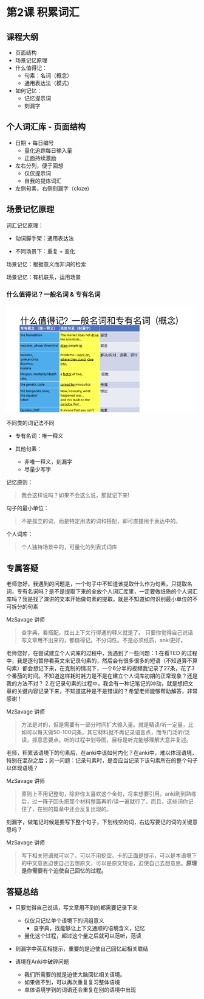 #  第2课 积累词汇 

## 课程大纲

- 页面结构
- 场景记忆原理
- 什么值得记：
  - 句素：名词（概念）
  - 通用表达法（模式）
- 如何记忆：
  - 记忆提示词
  - 刻漏字



## 个人词汇库 - 页面结构

- 日期 + 每日编号
  - 量化追踪每日输入量
  - 正面持续激励
- 左右分列，便于回想
  - 仅仅提示词
  - 自我的提炼词汇
- 左侧句素，右侧刻漏字（cloze)



## 场景记忆原理

词汇记忆原理：

- 动词脚手架：通用表达法

- 不同场景下：重复 + 变化

场景记忆：根据意义而非词的检索

场景记忆：有机联系，运用场景



### 什么值得记？一般名词 & 专有名词

![什么值得记](_resource/%E7%AC%AC02%E8%AF%BE%20%E7%A7%AF%E7%B4%AF%E8%AF%8D%E6%B1%87/%E7%AC%AC2%E8%AF%BE%20%E7%A7%AF%E7%B4%AF%E8%AF%8D%E6%B1%87%20%20%E4%B8%80%E5%8A%B3%E6%B0%B8%E9%80%B8%EF%BC%8C%E6%90%AD%E5%BB%BA%E5%8A%AA%E5%8A%9B%E5%8F%AF%E7%A7%AF%E7%B4%AF%E7%9A%84%E4%B8%AA%E4%BA%BA%E8%AF%8D%E6%B1%87%E5%BA%93.jpg)

不同类的词记法不同

- 专有名词：唯一释义

- 其他句素：
  - 非唯一释义，刻漏字
  - 尽量少写字

记忆原则：

> 我会这样说吗？如果不会这么说，那就记下来!

句子的最小单位：

> 不是孤立的词，而是特定用法的词和搭配，即可直接用于表达中的。

个人词库：

> 个人独特场景中的，可量化的列表式词库



## 专属答疑

老师您好，我遇到的问题是，一个句子中不知道该提取什么作为句素，只提取名词，专有名词吗？是不是提取下来的全放个人词汇库里，一定要做纸质的个人词汇库吗？我是找了演讲的文本开始做句素的提取。就是不知道如何识别最小单位的不可拆分的句素

MzSavage 讲师

> 查字典，看搭配，找出上下文行得通的释义就是了。
> 只要你觉得自己说话写文章用不出来的，都值得记。不分词性。不是必须纸质，anki更好。



老师您好，在尝试建立个人词库的过程中，我遇到了一些问题：1.在看TED 的过程中，我是逐句暂停看英文来记录句素的，然后会有很多很多的短语（不知道算不算句素）都会想记下来，在克制的情况下，一个6分半的视频我记录了27条，花了3个番茄的时间。不知道这样耗时耗力是不是在建立个人词库初期的正常现象？还是我的方法不对？ 2.在记录句素的过程中，我会有一种记笔记的冲动，就是想把文章的关键内容记录下来，不知道这种是不是错误的？希望老师能够帮助解答，非常感谢！

MzSavage 讲师

> 方法是对的，但是需要有一部分时间扩大输入量。就是精读/听一定量，比如可以每天做50-100词条，其它材料就不再记录语言点，而专门泛听/泛读，抓意思要点。听的过程中划导图，目标是听完能够理解大意并复述。


 老师，积累该语境下的句素后，在anki中该如何内化？在anki中，难以体现语境，特别在混杂之后；另一问题：记录句素时，是否应当记录下该句素所在的整个句子以体现语境？

MzSavage 讲师

> 原则上不用记整句，除非你太喜欢这个金句，将来想要引用。anki刷到熟练后，过一阵子回头把那个材料整篇再听/读一遍就行了。而且，这些词你记住了，在别的篇章中还会反复出现的。


刻漏字，做笔记时候是要写下整个句子，下划线空的词，右边写要记的词的关键意思吗？

MzSavage 讲师

> 写下相关短语就可以了。可以不用挖空。卡的正面是提示，可以是本语境下的中文意思迫使自己去想原文，可以是原文短语，迫使自己去想意思。**原理是你需要有个迫使自己回忆的过程。**



## 答疑总结

- 只要觉得自己说话，写文章用不到的都需要记录下来
    - 仅仅只记忆单个语境下的词组意义
        - 查字典，找能够让上下文通顺的语境含义，记忆
    - 量化这个过程，超过这个量之后就可以范听，范读

- 刻漏字中英互相提示，重要的是迫使自己回忆起相关联结
- 语境在Anki中破碎问题
    - 我们所需要的就是迫使大脑回忆相关语境。
    - 如果做不到，可以再次重复复习整体语境
    - 单体语境学到的词语还会重复在别的语境中出现